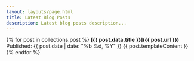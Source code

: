 ```yaml
---
layout: layouts/page.html
title: Latest Blog Posts
description: Latest blog posts description...
---
```


<!-- Pull in content from posts directory -->
{% for post in collections.post %}
  **[{{ post.data.title }}]({{ post.url }})**  
  Published: {{ post.date | date: "%b %d, %Y" }}
  {{ post.templateContent }}
{% endfor %}
